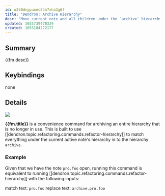 ```yaml
---
id: o350dnypumec34m7xha2g6f
title: "Dendron: Archive Hierarchy"
desc: "Move current note and all children under the `archive` hierarchy"
updated: 1655739478339
created: 1655184272177
---
```


## Summary
{{fm.desc}}

## Keybindings
none

## Details

<a href="https://www.loom.com/share/9698d5a4451b49d8b107f3ff67d97877"> <img style="" src="https://cdn.loom.com/sessions/thumbnails/9698d5a4451b49d8b107f3ff67d97877-with-play.gif"> </a>

**{{fm.title}}** is a convenience command for archiving an entire hierarchy that is no longer in use. This is built to use [[dendron.topic.refactoring.commands.refactor-hierarchy]] to match everything under the current active note's hierarchy in to the hierarchy `archive`.

### Example

Given that we have the note `pro.foo` open, running this command is equivalent to running [[dendron.topic.refactoring.commands.refactor-hierarchy]] with the following inputs:

match text: `pro.foo`
replace text: `archive.pro.foo`
